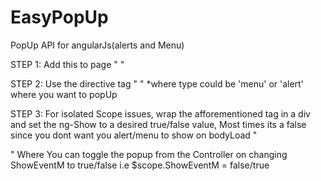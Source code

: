 # EasyPopUp
PopUp API for angularJs(alerts and Menu)

 STEP 1:
    Add this to page
     " <script src="PATH_TO/easypopupApp.js"></script>"

 STEP 2:
    Use the directive tag
     " <easy-Popper type='type*' ></easy-Popper>"
       *where type could be 'menu' or 'alert'
    where you want to popUp


 STEP 3:
       For isolated Scope issues, wrap the afforementioned tag in a div
       and set the ng-Show to a desired true/false value, Most times its a false
      since you dont want you alert/menu to show on bodyLoad
          "<div id="menuEvent" ng-show="ShowEventM">
            <easy-Popper type='menu' info='menu' ></easy-Popper>
          </div>"
     Where You can toggle the popup from the Controller on changing 
           ShowEventM to true/false
     i.e $scope.ShowEventM = false/true

     
